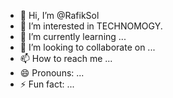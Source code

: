 - 👋 Hi, I’m @RafikSol
- 👀 I’m interested in TECHNOMOGY.
- 🌱 I’m currently learning ...
- 💞️ I’m looking to collaborate on ...
- 📫 How to reach me ...
- 😄 Pronouns: ...
- ⚡ Fun fact: ...

<!---
RafikSol/RafikSol is a ✨ special ✨ repository because its `README.md` (this file) appears on your GitHub profile.
You can click the Preview link to take a look at your changes.
--->
